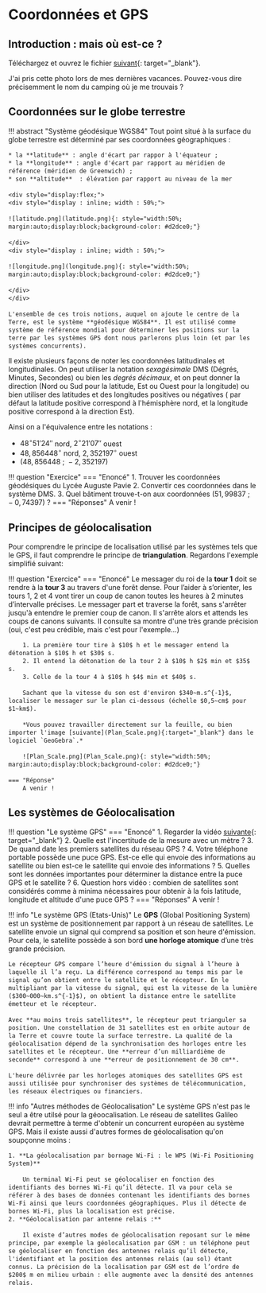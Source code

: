 # Coordonnées et GPS

## Introduction : mais où est-ce ?

Téléchargez et ouvrez le fichier [suivant](Arbres.jpg){: target="_blank"}. 

J'ai pris cette photo lors de mes dernières vacances. Pouvez-vous dire précisemment le nom du camping où je me trouvais ?

## Coordonnées sur le globe terrestre

!!! abstract "Système géodésique WGS84"
	Tout point situé à la surface du globe terrestre est déterminé par ses coordonnées géographiques :

	* la **latitude** : angle d'écart par rappor à l'équateur ;
	* la **longitude** : angle d'écart par rapport au méridien de référence (méridien de Greenwich) ; 
	* son **altitude**  : élévation par rapport au niveau de la mer

	<div style="display:flex;">
	<div style="display : inline; width : 50%;">
				
	![latitude.png](latitude.png){: style="width:50%; margin:auto;display:block;background-color: #d2dce0;"}
				
	</div>
	<div style="display : inline; width : 50%;">
				
	![longitude.png](longitude.png){: style="width:50%; margin:auto;display:block;background-color: #d2dce0;"}				
				
	</div>
	</div>

	L'ensemble de ces trois notions, auquel on ajoute le centre de la Terre, est le système **géodésique WGS84**. Il est utilisé comme système de référence mondial pour déterminer les positions sur la terre par les systèmes GPS dont nous parlerons plus loin (et par les systèmes concurrents).


Il existe plusieurs façons de noter les coordonnées latitudinales et longitudinales. On peut utiliser la notation *sexagésimale* DMS (Dégrés, Minutes, Secondes) ou bien les *degrés décimaux*, et on peut donner la direction (Nord ou Sud pour la latitude, Est ou Ouest pour la longitude) ou bien utiliser des latitudes et des longitudes positives ou négatives ( par défaut la latitude positive correspond à l'hémisphère nord, et la longitude positive correspond  à la direction Est).

Ainsi on a l'équivalence entre les notations :

* $48^{\circ}51'24''$ nord, $2^{\circ}21'07''$ ouest
* $48,856448^{\circ}$ nord, $2,352197^{\circ}$ ouest
* $(48,856448~;~-2,352197)$

 

!!! question "Exercice"
	=== "Enoncé"
		1. Trouver les coordonnées géodésiques du Lycée Auguste Pavie
		2. Convertir ces coordonnées dans le système DMS.
		3. Quel bâtiment trouve-t-on aux coordonnées $(51,99837~;~-0,74397)$ ?
	=== "Réponses"
		A venir !
  

## Principes de géolocalisation

Pour comprendre le principe de localisation utilisé par les systèmes tels que le GPS, il faut comprendre le principe de **triangulation**. Regardons l'exemple simplifié suivant:

!!! question "Exercice"
	=== "Enoncé"
		Le messager du roi de la **tour 1** doit se rendre à la **tour 3** au travers d'une forêt dense.
		Pour l’aider à s’orienter, les tours 1, 2 et 4 vont tirer un coup de canon toutes les heures à 2 minutes d’intervalle précises.
		Le messager part et traverse la forêt, sans s'arrêter jusqu'à entendre le premier coup de canon. Il s'arrête alors et attends les coups de canons suivants. Il consulte sa montre d'une très grande précision (oui, c'est peu crédible, mais c'est pour l'exemple...)
		
		1. La première tour tire à $10$ h et le messager entend la détonation à $10$ h et $30$ s.
		2. Il entend la détonation de la tour 2 à $10$ h $2$ min et $35$ s.
		3. Celle de la tour 4 à $10$ h $4$ min et $40$ s.
		
		Sachant que la vitesse du son est d'environ $340~m.s^{-1}$, localiser le messager sur le plan ci-dessous (échelle $0,5~cm$ pour $1~km$).
		
		*Vous pouvez travailler directement sur la feuille, ou bien importer l'image [suivante](Plan_Scale.png){:target="_blank"} dans le logiciel `GeoGebra`.*

		![Plan_Scale.png](Plan_Scale.png){: style="width:50%; margin:auto;display:block;background-color: #d2dce0;"}
		
	=== "Réponse"
		A venir !


## Les systèmes de Géolocalisation

!!! question "Le système GPS"
	=== "Enoncé"
		1. Regarder la vidéo [suivante](https://www.futura-sciences.com/sciences/videos/kezako-fonctionne-gps-659/){: target="_blank"}
		2. Quelle est l'incertitude de la mesure avec un mètre ?
		3. De quand date les premiers satellites du réseau GPS ?
		4. Votre téléphone portable possède une puce GPS. Est-ce elle qui envoie des informations au satellite ou bien est-ce le satellite qui envoie des informations ?
		5. Quelles sont les données importantes pour déterminer la distance entre la puce GPS et le satellite ?
		6. Question hors vidéo : combien de satellites sont considérés comme à minima nécessaires pour obtenir à la fois latitude, longitude et altitude d'une puce GPS ?
	=== "Réponses"
		A venir !
  

!!! info "Le système GPS (Etats-Unis)" 
	Le **GPS** (Global Positioning System) est un système de positionnement par rapport à un réseau de satellites. Le satellite envoie un signal qui comprend sa position et son heure d'émission. Pour cela, le satellite possède à son bord **une horloge atomique** d’une très grande précision.

	Le récepteur GPS compare l’heure d'émission du signal à l’heure à laquelle il l’a reçu. La différence correspond au temps mis par le signal qu’on obtient entre le satellite et le récepteur. En le multipliant par la vitesse du signal, qui est la vitesse de la lumière ($300~000~km.s^{-1}$), on obtient la distance entre le satellite émetteur et le récepteur.

	Avec **au moins trois satellites**, le récepteur peut trianguler sa position. Une constellation de 31 satellites est en orbite autour de la Terre et couvre toute la surface terrestre. La qualité de la géolocalisation dépend de la synchronisation des horloges entre les satellites et le récepteur. Une **erreur d’un milliardième de seconde** correspond à une **erreur de positionnement de 30 cm**. 

	L'heure délivrée par les horloges atomiques des satellites GPS est aussi utilisée pour synchroniser des systèmes de télécommunication, les réseaux électriques ou financiers.


!!! info "Autres méthodes de Géolocalisation" 
	Le système GPS n'est pas le seul a être utilsé pour la géoocalisation. Le réseau de satellites  Galileo devrait permettre à terme d'obtenir un concurrent européen au système GPS. Mais il existe aussi d'autres formes de géolocalisation qu'on soupçonne moins :

	1. **La géolocalisation par bornage Wi-Fi : le WPS (Wi-Fi Positioning System)**
	
		Un terminal Wi-Fi peut se géolocaliser en fonction des identifiants des bornes Wi-Fi qu’il détecte. Il va pour cela se référer à des bases de données contenant les identifiants des bornes Wi-Fi ainsi que leurs coordonnées géographiques. Plus il détecte de bornes Wi-Fi, plus la localisation est précise.
	2. **Géolocalisation par antenne relais :**
	
		Il existe d’autres modes de géolocalisation reposant sur le même principe, par exemple la géolocalisation par GSM : un téléphone peut se géolocaliser en fonction des antennes relais qu’il détecte, l'identifiant et la position des antennes relais (au sol) étant connus. La précision de la localisation par GSM est de l’ordre de $200$ m en milieu urbain : elle augmente avec la densité des antennes relais.

